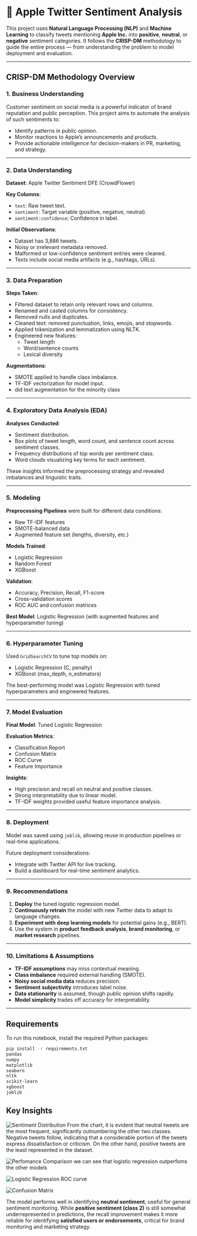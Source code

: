 # 🍏 Apple Twitter Sentiment Analysis

This project uses **Natural Language Processing (NLP)** and **Machine Learning** to classify tweets mentioning **Apple Inc.** into **positive**, **neutral**, or **negative** sentiment categories. It follows the **CRISP-DM** methodology to guide the entire process — from understanding the problem to model deployment and evaluation.

---

## CRISP-DM Methodology Overview

### 1. Business Understanding

Customer sentiment on social media is a powerful indicator of brand reputation and public perception. This project aims to automate the analysis of such sentiments to:
- Identify patterns in public opinion.
- Monitor reactions to Apple’s announcements and products.
- Provide actionable intelligence for decision-makers in PR, marketing, and strategy.

---

### 2. Data Understanding

**Dataset**: Apple Twitter Sentiment DFE (CrowdFlower)

**Key Columns**:
- `text`: Raw tweet text.
- `sentiment`: Target variable (positive, negative, neutral).
- `sentiment:confidence`: Confidence in label.

**Initial Observations**:
- Dataset has 3,886 tweets.
- Noisy or irrelevant metadata removed.
- Malformed or low-confidence sentiment entries were cleaned.
- Texts include social media artifacts (e.g., hashtags, URLs).

---

### 3. Data Preparation

**Steps Taken**:
- Filtered dataset to retain only relevant rows and columns.
- Renamed and casted columns for consistency.
- Removed nulls and duplicates.
- Cleaned text: removed punctuation, links, emojis, and stopwords.
- Applied tokenization and lemmatization using NLTK.
- Engineered new features:
  - Tweet length
  - Word/sentence counts
  - Lexical diversity

**Augmentations**:
- SMOTE applied to handle class imbalance.
- TF-IDF vectorization for model input.
- did text augmentation for the minority class

---

### 4. Exploratory Data Analysis (EDA)

**Analyses Conducted**:
- Sentiment distribution.
- Box plots of tweet length, word count, and sentence count across sentiment classes.
- Frequency distributions of top words per sentiment class.
- Word clouds visualizing key terms for each sentiment.

These insights informed the preprocessing strategy and revealed imbalances and linguistic traits.

---

### 5. Modeling

**Preprocessing Pipelines** were built for different data conditions:
- Raw TF-IDF features
- SMOTE-balanced data
- Augmented feature set (lengths, diversity, etc.)

**Models Trained**:
- Logistic Regression
- Random Forest
- XGBoost

**Validation**:
- Accuracy, Precision, Recall, F1-score
- Cross-validation scores
- ROC AUC and confusion matrices

**Best Model**: Logistic Regression (with augmented features and hyperparameter tuning)

---

### 6. Hyperparameter Tuning

Used `GridSearchCV` to tune top models on:
- Logistic Regression (C, penalty)
- XGBoost (max_depth, n_estimators)

The best-performing model was Logistic Regression with tuned hyperparameters and engineered features.

---

### 7. Model Evaluation

**Final Model**: Tuned Logistic Regression

**Evaluation Metrics**:
- Classification Report
- Confusion Matrix
- ROC Curve
- Feature Importance

**Insights**:
- High precision and recall on neutral and positive classes.
- Strong interpretability due to linear model.
- TF-IDF weights provided useful feature importance analysis.

---

### 8. Deployment

Model was saved using `joblib`, allowing reuse in production pipelines or real-time applications.

Future deployment considerations:
- Integrate with Twitter API for live tracking.
- Build a dashboard for real-time sentiment analytics.

---

### 9. Recommendations

1. **Deploy** the tuned logistic regression model.
2. **Continuously retrain** the model with new Twitter data to adapt to language changes.
3. **Experiment with deep learning models** for potential gains (e.g., BERT).
4. Use the system in **product feedback analysis**, **brand monitoring**, or **market research** pipelines.

---

### 10. Limitations & Assumptions

- **TF-IDF assumptions** may miss contextual meaning.
- **Class imbalance** required external handling (SMOTE).
- **Noisy social media data** reduces precision.
- **Sentiment subjectivity** introduces label noise.
- **Data stationarity** is assumed, though public opinion shifts rapidly.
- **Model simplicity** trades off accuracy for interpretability.

---

## Requirements

To run this notebook, install the required Python packages:

```bash
pip install -r requirements.txt
pandas
numpy
matplotlib
seaborn
nltk
scikit-learn
xgboost
joblib
```
## Key Insights
![Sentiment Distribution](images/sent%20dist%20plot.png)
From the chart, it is evident that neutral tweets are the most frequent, significantly outnumbering the other two classes. Negative tweets follow, indicating that a considerable portion of the tweets express dissatisfaction or criticism. On the other hand, positive tweets are the least represented in the dataset.

![Perfomance Comparison](images/F1%20comparison%20plot.png)
we can see that logistic regression outperfoms the other models


![Logistic Regression ROC curve](images/roc%20curve.png)


![Confusion Matrix](images/confusion%20matrix.png)

The model performs well in identifying **neutral sentiment**, useful for general sentiment monitoring.
While **positive sentiment (class 2)** is still somewhat underrepresented in predictions, the recall improvement makes it more reliable for identifying **satisfied users or endorsements**, critical for brand monitoring and marketing strategy.







